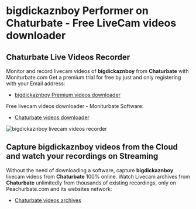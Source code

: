 # bigdickaznboy Performer on Chaturbate - Free LiveCam videos downloader

## Chaturbate Live Videos Recorder

Monitor and record livecam videos of **bigdickaznboy** from **Chaturbate** with Moniturbate.com
Get a premium trial for free by just and only registering with your Email address:
* [bigdickaznboy Premium videos downloader](https://moniturbate.com/request-demo-licence-key.html)

Free livecam videos downloader - Moniturbate Software:
* [Chaturbate videos downloader](https://moniturbate.com/moniturbate-download-software.html)

![bigdickaznboy livecam videos recorder](https://peachurnet.com/templates/moniturbate-software.png)


## Capture bigdickaznboy videos from the Cloud and watch your recordings on Streaming

Without the need of downloading a software, capture **bigdickaznboy** livecam videos from **Chaturbate** 100% online.
Watch Livecam archives from **Chaturbate** unlimitedly from thousands of existing recordings, only on Peachurbate.com and its websites network:
* [Chaturbate videos archives](https://peachurnet.com/)